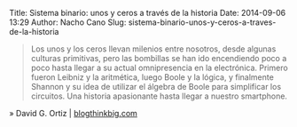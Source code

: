 Title: Sistema binario: unos y ceros a través de la historia
Date: 2014-09-06 13:29
Author: Nacho Cano
Slug: sistema-binario-unos-y-ceros-a-traves-de-la-historia

> Los unos y los ceros llevan milenios entre nosotros, desde algunas
> culturas primitivas, pero las bombillas se han ido encendiendo poco a
> poco hasta llegar a su actual omnipresencia en la electrónica. Primero
> fueron Leibniz y la aritmética, luego Boole y la lógica, y finalmente
> Shannon y su idea de utilizar el álgebra de Boole para simplificar los
> circuitos. Una historia apasionante hasta llegar a nuestro smartphone.

» David G. Ortiz | [blogthinkbig.com][]

  [blogthinkbig.com]: http://blogthinkbig.com/sistema-binario/
    "Sistema binario: unos y ceros a través de la historia"
